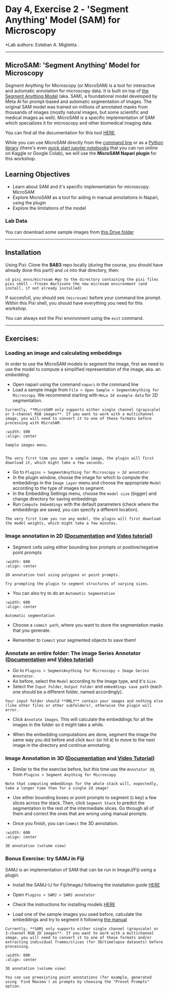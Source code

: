 # Day 4, Exercise 2 - 'Segment Anything' Model (SAM) for Microscopy

*Lab authors: Esteban A. Miglietta . 

---

## MicroSAM: 'Segment Anything' Model for Microscopy

Segment Anything for Microscopy (or MicroSAM) is a tool for interactive and automatic annotation for microscopy data. It is built on top of [the Segment Anything Model](https://segment-anything.com/) (aka. SAM), a foundational model developed by Meta AI for prompt-based and automatic segmentation of images. The original SAM model was trained on millions of annotated masks from thousands of images (mostly natural images, but some scientific and medical images as well). MicroSAM is a specific implementation of SAM which specializes it for microscopy and other biomedical imaging data.

You can find all the documentation for this tool [HERE](https://computational-cell-analytics.github.io/micro-sam/micro_sam.html#annotation-tools).

While you can use MicroSAM directly from the [command line](https://computational-cell-analytics.github.io/micro-sam/micro_sam.html#using-the-command-line-interface-cli) or as a [Python library](https://computational-cell-analytics.github.io/micro-sam/micro_sam.html#using-the-python-library) (there's even [quick start jupyter notebooks](https://github.com/computational-cell-analytics/micro-sam/blob/master/notebooks/quick_start.ipynb) that you can run online on Kaggle or Google Colab), we will use the **MicroSAM Napari plugin** for this workshop.

## Learning Objectives
- Learn about SAM and it's specific implementation for microscopy: MicroSAM
- Explore MicroSAM as a tool for aiding in manual annotations in Napari, using the plugin
- Explore the limitations of the model

### **Lab Data** 
You can download some sample images from [this Drive folder](https://drive.google.com/drive/folders/1NOt_OeMVr6Y5ZK5CrYtG97-P05yABHlx?usp=sharing)

---

## Installation
Using Pixi:
Clone the **BAB3** repo locally (during the course, you should have already done this part!) and `cd` into that directory, then:

```
cd pixi_envs/microsam #go to the directory containing the pixi files
pixi shell --frozen #activate the new microsam environment (and install, if not already installed)
```

If succesfull, you should see `(microsam)` before your command line prompt. Within this Pixi shell, you should have everything you need for this workshop.

You can always exit the Pixi environment using the `exit` command.

---

## Exercises:

### Loading an image and calculating embeddings
In order to use the MicroSAM models to segment the image, first we need to use the model to compute a simplified representation of the image, aka. an *embedding*.

- Open napari using the command `napari` in the command line
- Load a sample image from  `File > Open Sample > SegmentAnything for Microscopy`. We recommend starting with `HeLa 2d example data` for 2D segmentation.

```{warning} NOTE
Currently, **MicroSAM only supports either single channel (grayscale) or 3-channel RGB images**. If you want to work with a multichannel image, you will need to convert it to one of these formats before processing with MicroSAM.
```

```{figure} ./images/Sample_images.png
:width: 500
:align: center

Sample images menu.
```

```{margin} NOTE

The very first time you open a sample image, the plugin will first download it, which might take a few seconds.
 ```

- Go to `Plugins > SegmentAnything for Microscopy > 2d annotator`.
- In the plugin window, choose the image for which to compute the embeddings in the `Image Layer` menu and choose the appropriate `Model` according to the type of images to segment.
- In the Embedding Settings menu, choose the `model size` (bigger) and change directory for saving embeddings
- Run `Compute Embeddings` with the default parameters (check where the embeddings are saved, you can specify a different location).

```{margin} NOTE
The very first time you run any model, the plugin will first download the model weights, which might take a few minutes.
```

### Image annotation in 2D ([Documentation](https://computational-cell-analytics.github.io/micro-sam/micro_sam.html#annotator-2d)  and [Video tutorial](https://www.youtube.com/watch?v=9xjJBg_Bfuc&ab_channel=ComputationalCellAnalytics))
- Segment cells using either bounding box prompts or positive/negative point prompts

```{figure} ./images/2d_annotation.png
:width: 600
:align: center

2D annotation tool using polygons or point prompts.
```

```{margin}
Try prompting the plugin to segment structures of varying sizes. 
```

- You can also try to do an `Automatic Segmentation`

```{figure} ./images/auto_segmentation.png
:width: 600
:align: center

Automatic segmentation
```

- Choose a `commit path`, where you want to store the segmentation masks that you generate.

- Remember to `Commit` your segmented objects to save them!

### Annotate an entire folder: The image Series Annotator ([Documentation](https://computational-cell-analytics.github.io/micro-sam/micro_sam.html#image-series-annotator) and [Video tutorial](https://www.youtube.com/watch?v=HqRoImdTX3c&ab_channel=ComputationalCellAnalytics))
- Go to `Plugins > SegmentAnything for Microscopy > Image Series Annotator`.
- As before, select the `Model` according to the image type, and it's `Size`.
- Select the `Input Folder`, `Output Folder` and `embeddings save path` (each one should be a different folder, named accordingly).

```{caution}
Your input folder should **ONLY** contain your images and nothing else (like other files or other subfolders), otherwise the plugin will error.
```

- Click `Annotate Images`. This will calculate the embeddings for all the images in the folder so it might take a while.

- When the embedding computations are done, segment the image the same way you did before and click `Next` (or hit `N`) to move to the next image in the directory and continue annotating.

### Image Annotation in 3D ([Documentation](https://computational-cell-analytics.github.io/micro-sam/micro_sam.html#annotator-3d) and [Video Tutorial](https://www.youtube.com/watch?v=nqpyNQSyu74&ab_channel=ComputationalCellAnalytics))
- Similar to the the exercise before, but this time use the `Annotator 3d`, from `Plugins > Segment Anything for Microscopy`

```{margin}
Note that computing embeddings for the whole stack will, expectedly, take a longer time than for a single 2d image!
```

- Use either bounding boxes or point prompts to segment (`S` key) a few slices across the stack. Then, click `Segment Stack` to predict the segmentation in the rest of the intermediate slices. Go through all of them and correct the ones that are wrong using manual prompts.

- Once you finish, you can `Commit` the 3D annotation.

```{figure} ./images/3d_annotation.png
:width: 600
:align: center

3D annotation (volume view)
```


### Bonus Exercise: try SAMJ in Fiji

SAMJ is an implementation of SAM that can be run in ImageJ/Fiji using a plugin.

- Install the SAMJ-IJ for Fiji/ImageJ following the installation guide [HERE](https://github.com/segment-anything-models-java/SAMJ-IJ?tab=readme-ov-file#model-installation)

- Open `Plugins > SAMJ > SAMJ annotator`

- Check the instructions for installing models [HERE](https://github.com/segment-anything-models-java/SAMJ-IJ?tab=readme-ov-file#model-installation)

- Load one of the sample images you used before, calculate the embeddings and try to segment it following [the manual](https://github.com/segment-anything-models-java/SAMJ-IJ?tab=readme-ov-file#annotating-images)

```{warning} NOTE
Currently, **SAMj only supports either single channel (grayscale) or 3-channel RGB 2D images**. If you want to work with a multichannel image, you will need to convert it to one of these formats and/or extracting individual frames/slices (for 3D/timelapse datasets) before processing.
```
```{figure} ./images/SAMj_annotator.png
:width: 600
:align: center

3D annotation (volume view)
```

```{margin}
You can use preexisting point annotations (for example, generated using `Find Maxima`) as prompts by choosing the "Preset Prompts" option.
```


